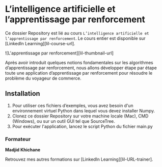 # L’intelligence artificielle et l’apprentissage par renforcement

Ce dossier Repository est lié au cours `L’intelligence artificielle et l’apprentissage par renforcement`. Le cours entier est disponible sur [LinkedIn Learning][lil-course-url].

![L'apprentissage par renforcement][lil-thumbnail-url] 

Après avoir introduit quelques notions fondamentales sur les algorithmes d’apprentissage par renforcement, nous allons développer étape par étape toute une application d’apprentissage par renforcement pour résoudre le problème du voyageur de commerce.

## Installation

1. Pour utiliser ces fichiers d’exemples, vous avez besoin d'un environnement virtuel Python dans lequel vous devez installer Numpy. 
2. Clonez ce dossier Repository sur votre machine locale (Mac), CMD (Windows), ou sur un outil GUI tel que SourceTree.
3. Pour exécuter l'application, lancez le script Python du fichier main.py

### Formateur

**Madjid Khichane** 

 Retrouvez mes autres formations sur [LinkedIn Learning][lil-URL-trainer].

 
